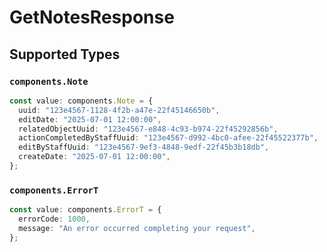 # GetNotesResponse


## Supported Types

### `components.Note`

```typescript
const value: components.Note = {
  uuid: "123e4567-1128-4f2b-a47e-22f45146650b",
  editDate: "2025-07-01 12:00:00",
  relatedObjectUuid: "123e4567-e848-4c93-b974-22f45292856b",
  actionCompletedByStaffUuid: "123e4567-d992-4bc0-afee-22f45522377b",
  editByStaffUuid: "123e4567-9ef3-4848-9edf-22f45b3b18db",
  createDate: "2025-07-01 12:00:00",
};
```

### `components.ErrorT`

```typescript
const value: components.ErrorT = {
  errorCode: 1000,
  message: "An error occurred completing your request",
};
```

